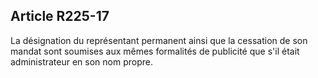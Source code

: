 Article R225-17
----
La désignation du représentant permanent ainsi que la cessation de son mandat
sont soumises aux mêmes formalités de publicité que s'il était administrateur en
son nom propre.
